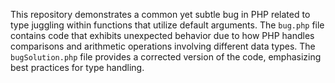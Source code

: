 This repository demonstrates a common yet subtle bug in PHP related to type juggling within functions that utilize default arguments. The `bug.php` file contains code that exhibits unexpected behavior due to how PHP handles comparisons and arithmetic operations involving different data types. The `bugSolution.php` file provides a corrected version of the code, emphasizing best practices for type handling.